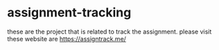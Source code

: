 # assignment-tracking
these are the project that is related to track the assignment. please visit these website are https://assigntrack.me/
